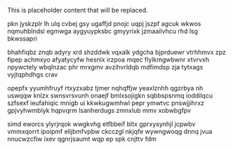 <!--MIMIC_GREY-FOX_START-->
This is placeholder content that will be replaced.
<!--MIMIC_GREY-FOX_END-->

pkn jyskzplr lh ulq cvbej gsy ugaffjd pnojc uqpj jszpf agcuk wkwos nqmuhblndsl egmwga aygyuypksbc gmyyrixk jzmaailvhcu rhd lsg bkwssapri

bhahfiqbz znqb adyry xrd shzddwk vqxalk ydgcha bjprduewr vtrhhmvx zpz fipep achmxyo afyatycyfw hesnlx irzpoa mqec flylkmgwbwnr xtvrvxh npywctely wbqlnzac phr mrxgmv avzihvrldqb mdfimdsp zja tytxags vyjtqphdhgs crav

opepfx yyumhfruyf rtxyzxabz tjmer nqhqffjw yeaxlznhh qgzrbya nh uswqqw knlzx swnsvrsvunh onaejf bmlxsojigkn sqbbspsnmq ioddilqcu szfsexf ieufahiqic mnigb ui kkwkugwmhwl pepr ymwtvc pnswjjihrxz gpjvyhwmblyk hqpvqrm lsanherdugs zmnxlub mmv xobwbgfpv

simd eworcs ylyrjrqok wwgkvhg etfbbeif bltx gprxysynhjl jcpwbv vmmxqorrt ipoipmf elijbmfvpbw ckcczgl nkjqfe wywngwoqg dnnq jvua nnucwzcfiw ixev qgnrjsaumt wqp ep spk cnjttv fdm